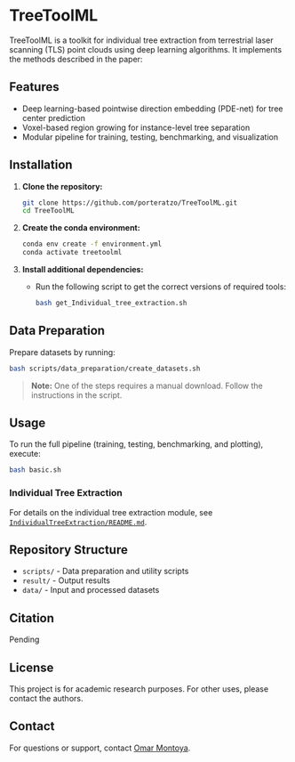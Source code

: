 # TreeToolML

TreeToolML is a toolkit for individual tree extraction from terrestrial laser scanning (TLS) point clouds using deep learning algorithms. It implements the methods described in the paper:

## Features

- Deep learning-based pointwise direction embedding (PDE-net) for tree center prediction
- Voxel-based region growing for instance-level tree separation
- Modular pipeline for training, testing, benchmarking, and visualization

## Installation

1. **Clone the repository:**
   ```bash
   git clone https://github.com/porteratzo/TreeToolML.git
   cd TreeToolML
   ```

2. **Create the conda environment:**
   ```bash
   conda env create -f environment.yml
   conda activate treetoolml
   ```

3. **Install additional dependencies:**
   - Run the following script to get the correct versions of required tools:
     ```bash
     bash get_Individual_tree_extraction.sh
     ```

## Data Preparation

Prepare datasets by running:
```bash
bash scripts/data_preparation/create_datasets.sh
```
> **Note:** One of the steps requires a manual download. Follow the instructions in the script.

## Usage

To run the full pipeline (training, testing, benchmarking, and plotting), execute:
```bash
bash basic.sh
```

### Individual Tree Extraction

For details on the individual tree extraction module, see [`IndividualTreeExtraction/README.md`](./IndividualTreeExtraction/README.md).

## Repository Structure

- `scripts/` - Data preparation and utility scripts
- `result/` - Output results
- `data/` - Input and processed datasets

## Citation

Pending

## License

This project is for academic research purposes. For other uses, please contact the authors.

## Contact

For questions or support, contact [Omar Montoya](mailto:omar.alfonso.montoya@hotmail.com).

